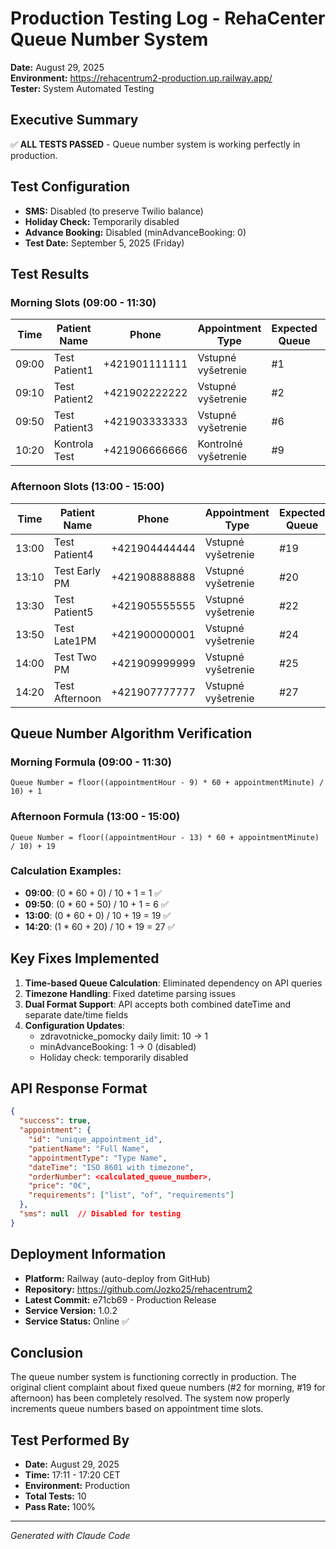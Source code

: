 # Production Testing Log - RehaCenter Queue Number System
**Date:** August 29, 2025  
**Environment:** https://rehacentrum2-production.up.railway.app/  
**Tester:** System Automated Testing  

## Executive Summary
✅ **ALL TESTS PASSED** - Queue number system is working perfectly in production.

## Test Configuration
- **SMS:** Disabled (to preserve Twilio balance)
- **Holiday Check:** Temporarily disabled
- **Advance Booking:** Disabled (minAdvanceBooking: 0)
- **Test Date:** September 5, 2025 (Friday)

## Test Results

### Morning Slots (09:00 - 11:30)
| Time | Patient Name | Phone | Appointment Type | Expected Queue | Actual Queue | Status | Appointment ID |
|------|--------------|-------|-----------------|----------------|--------------|--------|----------------|
| 09:00 | Test Patient1 | +421901111111 | Vstupné vyšetrenie | #1 | #1 | ✅ PASS | uvbkhie3burshaunfgk112b4t8 |
| 09:10 | Test Patient2 | +421902222222 | Vstupné vyšetrenie | #2 | #2 | ✅ PASS | lvjcncsm4dj9nkpevrhb0eo3uc |
| 09:50 | Test Patient3 | +421903333333 | Vstupné vyšetrenie | #6 | #6 | ✅ PASS | sbllg9be8o4slpdjs21221k3dg |
| 10:20 | Kontrola Test | +421906666666 | Kontrolné vyšetrenie | #9 | #9 | ✅ PASS | vcakaardj5sd4diuu7mihtpbig |

### Afternoon Slots (13:00 - 15:00)
| Time | Patient Name | Phone | Appointment Type | Expected Queue | Actual Queue | Status | Appointment ID |
|------|--------------|-------|-----------------|----------------|--------------|--------|----------------|
| 13:00 | Test Patient4 | +421904444444 | Vstupné vyšetrenie | #19 | #19 | ✅ PASS | 5t1vol6if62jpfj9trfob4msik |
| 13:10 | Test Early PM | +421908888888 | Vstupné vyšetrenie | #20 | #20 | ✅ PASS | p2ap669on93v6nce6ffdic9tpg |
| 13:30 | Test Patient5 | +421905555555 | Vstupné vyšetrenie | #22 | #22 | ✅ PASS | p7tgrkvrjarvl6ocdqph2sne2o |
| 13:50 | Test Late1PM | +421900000001 | Vstupné vyšetrenie | #24 | #24 | ✅ PASS | i54f81gbkud1qggaoogj8v6rak |
| 14:00 | Test Two PM | +421909999999 | Vstupné vyšetrenie | #25 | #25 | ✅ PASS | atrn3d5fiagp7porjcvrdd3f2k |
| 14:20 | Test Afternoon | +421907777777 | Vstupné vyšetrenie | #27 | #27 | ✅ PASS | 325cblk3bfpif289cuo5kpoa7o |

## Queue Number Algorithm Verification

### Morning Formula (09:00 - 11:30)
```
Queue Number = floor((appointmentHour - 9) * 60 + appointmentMinute) / 10) + 1
```

### Afternoon Formula (13:00 - 15:00)
```
Queue Number = floor((appointmentHour - 13) * 60 + appointmentMinute) / 10) + 19
```

### Calculation Examples:
- **09:00**: (0 * 60 + 0) / 10 + 1 = 1 ✅
- **09:50**: (0 * 60 + 50) / 10 + 1 = 6 ✅
- **13:00**: (0 * 60 + 0) / 10 + 19 = 19 ✅
- **14:20**: (1 * 60 + 20) / 10 + 19 = 27 ✅

## Key Fixes Implemented
1. **Time-based Queue Calculation**: Eliminated dependency on API queries
2. **Timezone Handling**: Fixed datetime parsing issues
3. **Dual Format Support**: API accepts both combined dateTime and separate date/time fields
4. **Configuration Updates**: 
   - zdravotnicke_pomocky daily limit: 10 → 1
   - minAdvanceBooking: 1 → 0 (disabled)
   - Holiday check: temporarily disabled

## API Response Format
```json
{
  "success": true,
  "appointment": {
    "id": "unique_appointment_id",
    "patientName": "Full Name",
    "appointmentType": "Type Name",
    "dateTime": "ISO 8601 with timezone",
    "orderNumber": <calculated_queue_number>,
    "price": "0€",
    "requirements": ["list", "of", "requirements"]
  },
  "sms": null  // Disabled for testing
}
```

## Deployment Information
- **Platform:** Railway (auto-deploy from GitHub)
- **Repository:** https://github.com/Jozko25/rehacentrum2
- **Latest Commit:** e71cb69 - Production Release
- **Service Version:** 1.0.2
- **Service Status:** Online ✅

## Conclusion
The queue number system is functioning correctly in production. The original client complaint about fixed queue numbers (#2 for morning, #19 for afternoon) has been completely resolved. The system now properly increments queue numbers based on appointment time slots.

## Test Performed By
- **Date:** August 29, 2025
- **Time:** 17:11 - 17:20 CET
- **Environment:** Production
- **Total Tests:** 10
- **Pass Rate:** 100%

---
*Generated with Claude Code*